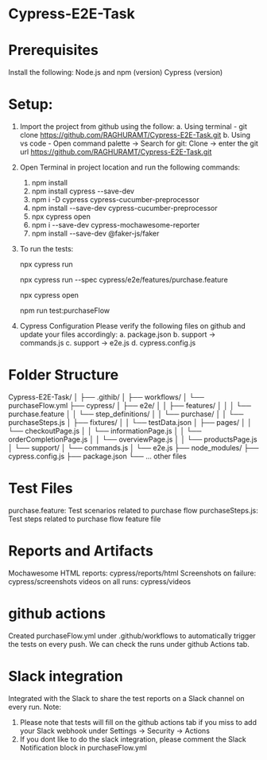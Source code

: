 # Cypress-E2E-Task

# Prerequisites
Install the following:
Node.js and npm (version)
Cypress (version)

# Setup:
1. Import the project from github using the follow:
    a. Using terminal - git clone https://github.com/RAGHURAMT/Cypress-E2E-Task.git
    b. Using vs code - Open command palette -> Search for git: Clone -> enter the git url https://github.com/RAGHURAMT/Cypress-E2E-Task.git

2. Open Terminal in project location and run the following commands:
    1. npm install
    2. npm install cypress --save-dev  
    3. npm i -D cypress cypress-cucumber-preprocessor
    4. npm install --save-dev cypress-cucumber-preprocessor
    5. npx cypress open
    6. npm i --save-dev cypress-mochawesome-reporter
    7. npm install --save-dev @faker-js/faker

3. To run the tests:
    <!-- To run all the spec files -->
    npx cypress run 
    <!-- To run a specific spec file -->
    npx cypress run --spec cypress/e2e/features/purchase.feature
    <!-- To run from cypress -->
    npx cypress open
    <!-- To run specific tests-->
    npm run test:purchaseFlow   

4. Cypress Configuration
    Please verify the following files on github and update your files accordingly:
    a. package.json
    b. support -> commands.js
    c. support -> e2e.js
    d. cypress.config.js

# Folder Structure
Cypress-E2E-Task/
│
├── .githib/
│   ├── workflows/
│         └── purchaseFlow.yml
├── cypress/
│   ├── e2e/
│   │   ├── features/
│   │   │   └── purchase.feature
│   │   └── step_definitions/
│   │       └── purchase/
│   │           └── purchaseSteps.js
│   ├── fixtures/
│   │   └── testData.json
│   ├── pages/
│   │   └── checkoutPage.js
│   │   └── informationPage.js
│   │   └── orderCompletionPage.js
│   │   └── overviewPage.js
│   │   └── productsPage.js
│   └── support/
│       └── commands.js
│       └── e2e.js
├── node_modules/
├── cypress.config.js
├── package.json
└── ... other files

# Test Files
purchase.feature: Test scenarios related to purchase flow
purchaseSteps.js: Test steps related to purchase flow feature file

# Reports and Artifacts
Mochawesome HTML reports: cypress/reports/html
Screenshots on failure: cypress/screenshots
videos on all runs: cypress/videos

# github actions
Created purchaseFlow.yml under .github/workflows to automatically trigger the tests on every push. We can check the runs under github Actions tab.

# Slack integration
Integrated with the Slack to share the test reports on a Slack channel on every run.
Note: 
1. Please note that tests will fill on the github actions tab if you miss to add your Slack webhook under Settings -> Security -> Actions
2. If you dont like to do the slack integration, please comment the Slack Notification block in purchaseFlow.yml